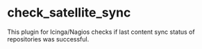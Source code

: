 # check_satellite_sync
This plugin for Icinga/Nagios checks if last content sync status of repositories was successful.
